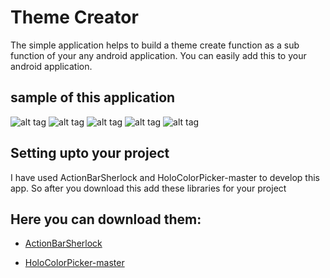 ﻿
Theme Creator
=============

The simple application helps to build a theme create function as a sub function of   your any android  application. You can easily add this to your android application.
	
sample of this application
----------------------------------
![alt tag](https://cloud.githubusercontent.com/assets/7235059/3725037/8800ad44-1684-11e4-80ba-0fb216a95f3a.png)
![alt tag](https://cloud.githubusercontent.com/assets/7235059/3725040/8c50bbb4-1684-11e4-9190-360b49a22744.png)
![alt tag](https://cloud.githubusercontent.com/assets/7235059/3725041/8eb03f06-1684-11e4-86d6-198cef418b59.png)
![alt tag](https://cloud.githubusercontent.com/assets/7235059/3725042/90c80ddc-1684-11e4-8f0c-459bab887a51.png)
![alt tag](https://cloud.githubusercontent.com/assets/7235059/3725045/93460e56-1684-11e4-9a8e-be8437c6eaa5.png)

Setting upto your project
-------------------------
I have used ActionBarSherlock and HoloColorPicker-master to develop this app. So after you download this add these libraries for your project

Here you can download them:
---------------------------
* [ActionBarSherlock]

* [HoloColorPicker-master]





[ActionBarSherlock]:https://github.com/JakeWharton/ActionBarSherlock
[HoloColorPicker-master]:https://github.com/LarsWerkman/HoloColorPicker
